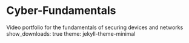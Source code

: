 # Cyber-Fundamentals
Video portfolio for the fundamentals of securing devices and networks
show_downloads: true
theme: jekyll-theme-minimal
